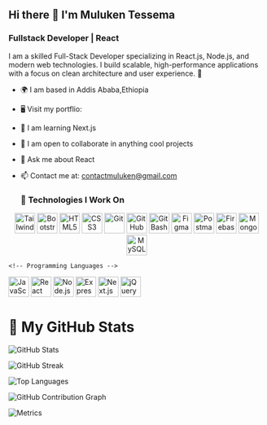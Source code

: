 ## Hi there 👋 I'm Muluken Tessema

### Fullstack Developer | React

I am a skilled Full-Stack Developer specializing in React.js, Node.js, and modern web technologies. I build scalable, high-performance applications with a focus on clean architecture and user experience. 🚀


- 🌍 I am based in Addis Ababa,Ethiopia
- 🖥️ Visit my portflio: 
- 🧠 I am learning Next.js
- 🤝 I am open to collaborate in anything cool projects
- 💬 Ask me about React
- 📫 Contact me at: contactmuluken@gmail.com

  ### 🚀 Technologies I Work On

  
<p align="center">

  <!-- Frontend Styling -->
  <img src="https://raw.githubusercontent.com/danielcranney/readme-generator/main/public/icons/skills/tailwindcss-colored.svg" alt="Tailwind CSS" width="40" height="40"/>
  <img src="https://cdn.jsdelivr.net/gh/devicons/devicon/icons/bootstrap/bootstrap-original.svg" alt="Bootstrap" width="40" height="40"/>
  <img src="https://cdn.jsdelivr.net/gh/devicons/devicon/icons/html5/html5-original.svg" alt="HTML5" width="40" height="40"/>
  <img src="https://cdn.jsdelivr.net/gh/devicons/devicon/icons/css3/css3-original.svg" alt="CSS3" width="40" height="40"/>

  <!-- Tools -->
  <img src="https://cdn.jsdelivr.net/gh/devicons/devicon/icons/git/git-original.svg" alt="Git" width="40" height="40"/>
  <img src="https://cdn.jsdelivr.net/gh/devicons/devicon/icons/github/github-original.svg" alt="GitHub" width="40" height="40"/>
  <img src="https://cdn.jsdelivr.net/gh/devicons/devicon/icons/bash/bash-original.svg" alt="Git Bash" width="40" height="40"/>
  <img src="https://cdn.jsdelivr.net/gh/devicons/devicon/icons/figma/figma-original.svg" alt="Figma" width="40" height="40"/>
  <img src="https://cdn.jsdelivr.net/gh/devicons/devicon/icons/postman/postman-original.svg" alt="Postman" width="40" height="40"/>
  <img src="https://cdn.jsdelivr.net/gh/devicons/devicon/icons/firebase/firebase-plain.svg" alt="Firebase" width="40" height="40"/>

  <!-- Databases -->
  <img src="https://cdn.jsdelivr.net/gh/devicons/devicon/icons/mongodb/mongodb-original.svg" alt="MongoDB" width="40" height="40"/>
  <img src="https://cdn.jsdelivr.net/gh/devicons/devicon/icons/mysql/mysql-original.svg" alt="MySQL" width="40" height="40"/>

    <!-- Programming Languages -->
  <img src="https://cdn.jsdelivr.net/gh/devicons/devicon/icons/javascript/javascript-original.svg" alt="JavaScript" width="40" height="40"/>
  <img src="https://cdn.jsdelivr.net/gh/devicons/devicon/icons/react/react-original.svg" alt="React" width="40" height="40"/>
  <img src="https://cdn.jsdelivr.net/gh/devicons/devicon/icons/nodejs/nodejs-original.svg" alt="Node.js" width="40" height="40"/>
  <img src="https://cdn.jsdelivr.net/gh/devicons/devicon/icons/express/express-original.svg" alt="Express" width="40" height="40"/>
  <img src="https://cdn.jsdelivr.net/gh/devicons/devicon/icons/nextjs/nextjs-original.svg" alt="Next.js" width="40" height="40"/>
  <img src="https://cdn.jsdelivr.net/gh/devicons/devicon/icons/jquery/jquery-original.svg" alt="jQuery" width="40" height="40"/>

</p>

# 🚀 My GitHub Stats  

![GitHub Stats](https://github-readme-stats.vercel.app/api?username=mulukent-dev1&show_icons=true&theme=radical)  

![GitHub Streak](https://github-readme-streak-stats.herokuapp.com/?user=mulukent-dev1&theme=radical)  

![Top Languages](https://github-readme-stats.vercel.app/api/top-langs/?username=mulukent-dev1&layout=compact&theme=radical)


![GitHub Contribution Graph](https://github-readme-activity-graph.vercel.app/graph?username=mulukent-dev1&theme=react)  

![Metrics](https://metrics.lecoq.io/mulukent-dev1?template=classic&base.header=0&base.metadata=0&config.timezone=Etc/UTC)
  


